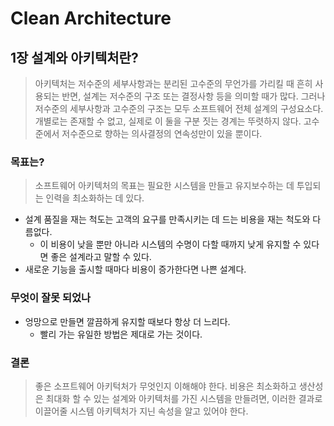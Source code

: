 # Clean Architecture

## 1장 설계와 아키텍처란?

> 아키텍처는 저수준의 세부사항과는 분리된 고수준의 무언가를 가리킬 때 흔히 사용되는 반면, 설계는 저수준의 구조 또는 결정사항 등을 의미할 때가 많다. 그러나 저수준의 세부사항과 고수준의 구조는 모두 소프트웨어 전체 설계의 구성요소다. 개별로는 존재할 수 없고, 실제로 이 둘을 구분 짓는 경계는 뚜렷하지 않다. 고수준에서 저수준으로 향하는 의사결정의 연속성만이 있을 뿐이다.

### 목표는?

> 소프트웨어 아키텍처의 목표는 필요한 시스템을 만들고 유지보수하는 데 투입되는 인력을 최소화하는 데 있다.

- 설계 품질을 재는 척도는 고객의 요구를 만족시키는 데 드는 비용을 재는 척도와 다름없다.
  - 이 비용이 낮을 뿐만 아니라 시스템의 수명이 다할 때까지 낮게 유지할 수 있다면 좋은 설계라고 말할 수 있다.
- 새로운 기능을 출시할 때마다 비용이 증가한다면 나쁜 설계다.

### 무엇이 잘못 되었나

- 엉망으로 만들면 깔끔하게 유지할 때보다 항상 더 느리다.
  - 빨리 가는 유일한 방법은 제대로 가는 것이다.

### 결론

> 좋은 소프트웨어 아키턱처가 무엇인지 이해해야 한다. 비용은 최소화하고 생산성은 최대화 할 수 있는 설계와 아키텍처를 가진 시스템을 만들려면, 이러한 결과로 이끌어줄 시스템 아키텍처가 지닌 속성을 알고 있어야 한다.
